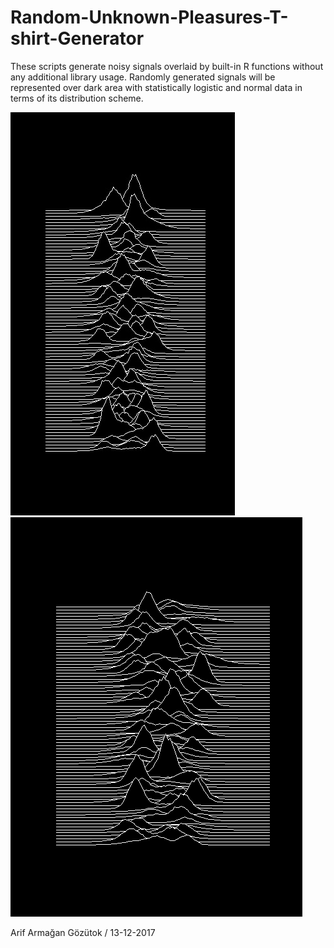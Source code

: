 # Random-Unknown-Pleasures-T-shirt-Generator

These scripts generate noisy signals overlaid by built-in R functions without any additional library usage. Randomly generated signals will be represented over dark area with statistically logistic and normal data in terms of its distribution scheme.

![alt text](https://github.com/mabelsfatalfable/Joy-Division-Unknown-Pleasures-Random-T-shirt-Generator/blob/master/UnknownPleasures.jpg)
![alt text](https://github.com/mabelsfatalfable/Joy-Division-Unknown-Pleasures-Random-T-shirt-Generator/blob/master/UnknownPleasures_alternative.jpg)


Arif Armağan Gözütok / 13-12-2017
